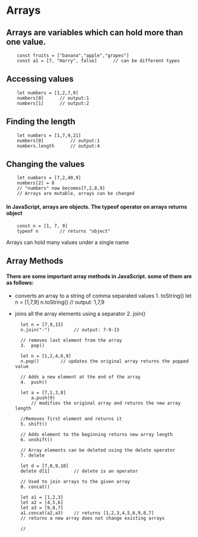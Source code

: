 # Arrays
## Arrays are variables which can hold more than one value.
        const fruits = ["banana","apple","grapes"]
        const a1 = [7, "Harry", false]      // can be different types

## Accessing values
        let numbers = [1,2,7,9]
        numbers[0]      // output:1
        numbers[1]      // output:2

## Finding the length
        let numbers = [1,7,9,21]
        numbers[0]          // output:1
        numbers.length      // output:4

## Changing the values
        let numbers = [7,2,40,9]
        numbers[2] = 8      
        // "numbers" now becomes[7,2,8,9]
        // Arrays are mutable, arrays can be changed

#### In JavaScript, arrays are objects. The typeof operator on arrays returns object
        const n = [1, 7, 9]
        typeof n        // returns "object"

Arrays can hold many values under a single name

## Array Methods
#### There are some important array methods in JavaScript. some of them are as follows:
              
* converts an array to a string of comma separated values
        1. toString() 
        let n = [1,7,9]
        n.toString()        // output: 1,7,9

* joins all the array elements using a separator
        2.  join()

        let n = [7,9,13]
        n.join("-")         // output: 7-9-13

        // removes last element from the array
        3.  pop()

        let n = [1,2,4,6,9]
        n.pop()        // updates the original array returns the popped value

        // Adds a new element at the end of the array
        4.  push()

        let a = [7,1,3,8]
            a.push(9)
            // modifies the original array and returns the new array length

        //Removes first element and returns it
        5. shift()

        // Adds element to the beginning returns new array length
        6. unshift()

        // Array elements can be deleted using the delete operator
        7. delete

        let d = [7,8,9,10]
        delete d[1]         // delete is an operator

        // Used to join arrays to the given array
        8. concat()

        let a1 = [1,2,3]
        let a2 = [4,5,6]
        let a3 = [9,8,7]
        a1.concat(a2,a3)    // returns [1,2,3,4,5,6,9,8,7]
        // returns a new array does not change existing arrays

        //


